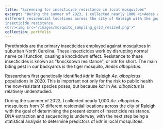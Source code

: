```yaml
---
title: "Screening for insecticide resistance in local mosquitoes"
excerpt: "During the summer of 2023, I collected nearly 1000 <i>Aedes albopictus</i> mosquitoes from 31 
different residential locations across the city of Raleigh with the goal of determining the present extent of 
insecticide resistance.
<br/><img src='/images/mosquito_sampling_grid_resized.png'>"
collection: portfolio
---
```


Pyrethroids are the primary insecticides employed against mosquitoes in suburban North Carolina. These insecticides
work by disrupting normal nerve cell function, causing a knockdown effect. Resistance to these insecticides
is known as "knockdown resistance", or <i>kdr</i> for short. The main biting
pest in our backyards is the tiger mosquito, <i>Aedes albopictus</i>. 

Researchers first genetically identified <i>kdr</i> in Raleigh <i>Ae. albopictus</i> populations in 2020. This is important
not only for the risk to public health the now-resistant species poses, but because <i>kdr</i> in <i>Ae. albopictus</i>
is relatively understudied. 

During the summer of 2023, I collected nearly 1,000 <i>Ae. albopictus</i> mosquitoes from 31 
different residential locations across the city of Raleigh with the goal of determining the present extent of 
insecticide resistance. DNA extraction and sequencing is underway, with the next step being a statistical
analysis to determine predictors of <i>kdr</i> in local mosquitoes.

